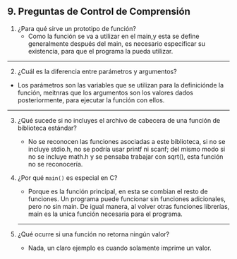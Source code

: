 ## 9. Preguntas de Control de Comprensión

1. ¿Para qué sirve un prototipo de función?
    - Como la función se va a utilizar en el main,y esta se define generalmente después del main, es necesario especificar su existencia, para que el programa la pueda utilizar.
---

2. ¿Cuál es la diferencia entre parámetros y argumentos?

 - Los parámetros son las variables que se utilizan para la definiciónde la función, meitnras que los argumentos son los valores dados posteriormente, para ejecutar la función con ellos. 
 ---

3. ¿Qué sucede si no incluyes el archivo de cabecera de una función de biblioteca estándar?
    - No se reconocen las funciones asociadas a este biblioteca, si no se incluye stdio.h, no se podría usar printf ni scanf; del mismo modo si no se incluye math.h y se pensaba trabajar con sqrt(), esta función no se reconocería.

4. ¿Por qué `main()` es especial en C?
    - Porque es la función principal, en esta se combian el resto de funciones. Un programa puede funcionar sin funciones adicionales, pero no sin main. De igual manera, al volver otras funciones librerías, main es la unica función necesaria para el programa.
    ---
5. ¿Qué ocurre si una función no retorna ningún valor?

    - Nada, un claro ejemplo es cuando solamente imprime un valor.

